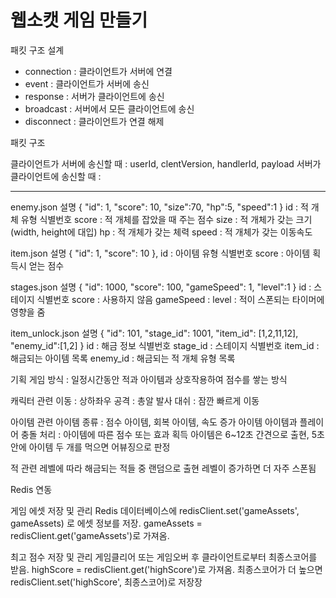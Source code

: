 # 웹소캣 게임 만들기

패킷 구조 설계
- connection : 클라이언트가 서버에 연결
- event : 클라이언트가 서버에 송신
- response : 서버가 클라이언트에 송신
- broadcast : 서버에서 모든 클라이언트에 송신
- disconnect : 클라이언트가 연결 해제

패킷 구조

클라이언트가 서버에 송신할 때 : userId, clentVersion, handlerId, payload
서버가 클라이언트에 송신할 때 : 

<hr>

enemy.json 설명
{ "id":  1, "score": 10, "size":70, "hp":5, "speed":1 }
id : 적 개체 유형 식별번호
score : 적 개체를 잡았을 때 주는 점수
size : 적 개체가 갖는 크기 (width, height에 대입)
hp : 적 개체가 갖는 체력
speed : 적 개체가 갖는 이동속도

item.json 설명
{ "id":  1, "score": 10 },
id : 아이템 유형 식별번호
score : 아이템 획득시 얻는 점수

stages.json 설명
{ "id": 1000, "score": 100, "gameSpeed": 1, "level":1 }
id : 스테이지 식별번호
score : 사용하지 않음
gameSpeed : 
level : 적이 스폰되는 타이머에 영향을 줌

item_unlock.json 설명
{ "id":  101, "stage_id": 1001, "item_id": [1,2,11,12], "enemy_id":[1,2] }
id : 해금 정보 식별번호
stage_id : 스테이지 식별번호
item_id : 해금되는 아이템 목록
enemy_id : 해금되는 적 개체 유형 목록

기획
게임 방식 : 일정시간동안 적과 아이템과 상호작용하여 점수를 쌓는 방식

캐릭터 관련
이동 : 상하좌우
공격 : 총알 발사
대쉬 : 잠깐 빠르게 이동

아이템 관련
아이템 종류 : 점수 아이템, 회복 아이템, 속도 증가 아이템
아이템과 플레이어 충돌 처리 : 아이템에 따른 점수 또는 효과 획득
아이템은 6~12초 간견으로 출현, 5초 안에 아이템 두 개를 먹으면 어뷰징으로 판정

적 관련
레벨에 따라 해금되는 적들 중 랜덤으로 출현
레벨이 증가하면 더 자주 스폰됨

Redis 연동

게임 에셋 저장 및 관리
Redis 데이터베이스에 redisClient.set('gameAssets', gameAssets) 로 에셋 정보를 저장.
gameAssets = redisClient.get('gameAssets')로 가져옴.

최고 점수 저장 및 관리
게임클리어 또는 게임오버 후 클라이언트로부터 최종스코어를 받음.
highScore = redisClient.get('highScore')로 가져옴.
최종스코어가 더 높으면 redisClient.set('highScore', 최종스코어)로 저장장





